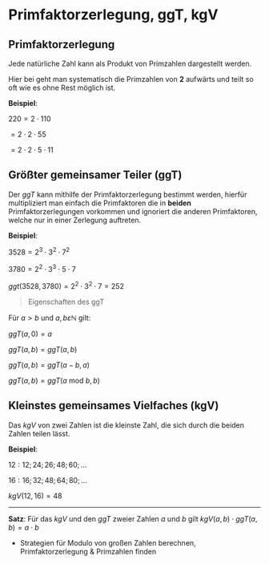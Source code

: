 # Primfaktorzerlegung, ggT, kgV


## Primfaktorzerlegung

Jede natürliche Zahl kann als Produkt von Primzahlen dargestellt werden.

Hier bei geht man systematisch die Primzahlen von **2** aufwärts und teilt so oft wie es ohne Rest möglich ist.

**Beispiel**:

$220=2 \cdot 110$

$=2 \cdot 2 \cdot 55$

$=2 \cdot 2 \cdot 5 \cdot 11$

## Größter gemeinsamer Teiler (ggT)

Der *ggT* kann mithilfe der Primfaktorzerlegung bestimmt werden, hierfür multipliziert man einfach die Primfaktoren die in **beiden** Primfaktorzerlegungen vorkommen und ignoriert die anderen Primfaktoren, welche nur in einer Zerlegung auftreten.

**Beispiel**:

$3528=2^3 \cdot 3^2 \cdot 7^2$

$3780=2^2 \cdot 3^3 \cdot 5 \cdot 7$

$ggt(3528,3780)=2^2 \cdot 3^2 \cdot 7=252$

> Eigenschaften des ggT

$\text{Für } a \gt b \text{ und }a,b \varepsilon \mathbb{N} \text{ gilt:}$

$ggT(a,0)=a$

$ggT(a,b)=ggT(a,b)$

$ggT(a,b)=ggT(a-b,a)$

$ggT(a,b)=ggT(a \text{ mod }b,b)$

## Kleinstes gemeinsames Vielfaches (kgV)

Das *kgV* von zwei Zahlen ist die kleinste Zahl, die sich durch die beiden Zahlen teilen lässt.

**Beispiel**:

$12:12;24;26;48;60;...$

$16:16;32;48;64;80;...$

$kgV(12,16)=48$

---

**Satz**:
Für das *kgV* und den *ggT* zweier Zahlen $a$ und $b$ gilt
$kgV(a,b) \cdot ggT(a,b)=a \cdot b$

- Strategien für Modulo von großen Zahlen berechnen, Primfaktorzerlegung & Primzahlen finden
